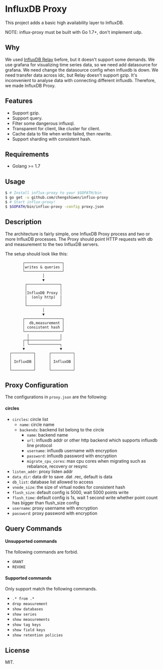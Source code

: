 InfluxDB Proxy
======

This project adds a basic high availability layer to InfluxDB.

NOTE: influx-proxy must be built with Go 1.7+, don't implement udp.

Why
---

We used [InfluxDB Relay](https://github.com/influxdata/influxdb-relay) before, but it doesn't support some demands.
We use grafana for visualizing time series data, so we need add datasource for grafana. We need change the datasource config when influxdb is down.
We need transfer data across idc, but Relay doesn't support gzip.
It's inconvenient to analyse data with connecting different influxdb.
Therefore, we made InfluxDB Proxy.

Features
--------

* Support gzip.
* Support query.
* Filter some dangerous influxql.
* Transparent for client, like cluster for client.
* Cache data to file when write failed, then rewrite.
* Support sharding with consistent hash.

Requirements
-----------

* Golang >= 1.7

Usage
------------

```sh
$ # Install influx-proxy to your $GOPATH/bin
$ go get -u github.com/chengshiwen/influx-proxy
$ # Start influx-proxy!
$ $GOPATH/bin/influx-proxy -config proxy.json
```

Description
-----------

The architecture is fairly simple, one InfluxDB Proxy process and two or more InfluxDB processes. The Proxy should point HTTP requests with db and measurement to the two InfluxDB servers.

The setup should look like this:

```
        ┌─────────────────┐
        │writes & queries │
        └─────────────────┘
                 │
                 ▼
         ┌───────────────┐
         │               │
         │InfluxDB Proxy │
         |  (only http)  |
         │               │
         └───────────────┘
                 │
                 ▼
        ┌─────────────────┐
        │  db,measurement │
        │ consistent hash │
        └─────────────────┘
          |              |
        ┌─┼──────────────┘
        │ └──────────────┐
        ▼                ▼
  ┌──────────┐      ┌──────────┐
  │          │      │          │
  │ InfluxDB │      │ InfluxDB │
  │          │      │          │
  └──────────┘      └──────────┘
```

Proxy Configuration
--------

The configurations in `proxy.json` are the following:

#### circles
* `circles`: circle list
  * `name`: circle name
  * `backends`: backend list belong to the circle
    * `name`: backend name
    * `url`: influxdb addr or other http backend which supports influxdb line protocol
    * `username`: influxdb username with encryption
    * `password`: influxdb password with encryption
    * `migrate_cpu_cores`: max cpu cores when migrating such as rebalance, recovery or resync
* `listen_addr`: proxy listen addr
* `data_dir`: data dir to save .dat .rec, default is data
* `db_list`: database list allowed to access
* `vnode_size`: the size of virtual nodes for consistent hash
* `flush_size`: default config is 5000, wait 5000 points write
* `flush_time`: default config is 1s, wait 1 second write whether point count has bigger than flush_size config
* `username`: proxy username with encryption
* `password`: proxy password with encryption

Query Commands
--------

#### Unsupported commands

The following commands are forbid.

* `GRANT`
* `REVOKE`

#### Supported commands

Only support match the following commands.

* `.* from .*`
* `drop measurement`
* `show databases`
* `show series`
* `show measurements`
* `show tag keys`
* `show field keys`
* `show retention policies`

License
-------

MIT.
